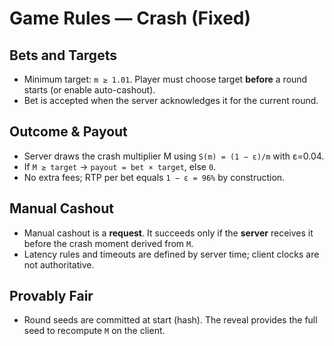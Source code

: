 # Game Rules — Crash (Fixed)

## Bets and Targets
- Minimum target: `m ≥ 1.01`. Player must choose target **before** a round starts (or enable auto-cashout).
- Bet is accepted when the server acknowledges it for the current round.

## Outcome & Payout
- Server draws the crash multiplier M using `S(m) = (1 − ε)/m` with ε=0.04.
- If `M ≥ target` → `payout = bet × target`, else `0`.
- No extra fees; RTP per bet equals `1 − ε = 96%` by construction.

## Manual Cashout
- Manual cashout is a **request**. It succeeds only if the **server** receives it before the crash moment derived from `M`.
- Latency rules and timeouts are defined by server time; client clocks are not authoritative.

## Provably Fair
- Round seeds are committed at start (hash). The reveal provides the full seed to recompute `M` on the client.
